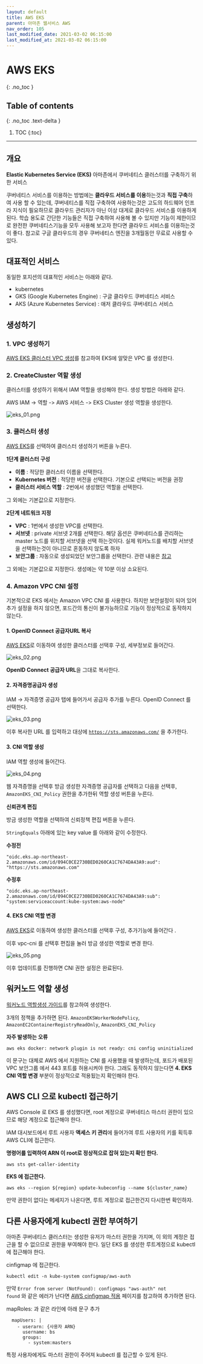 ```yaml
---
layout: default
title: AWS EKS
parent: 아마존 웹서비스 AWS
nav_order: 105
last_modified_date: 2021-03-02 06:15:00
last_modified_at: 2021-03-02 06:15:00
---
```


# AWS EKS
{: .no_toc }

## Table of contents
{: .no_toc .text-delta }

1. TOC
{:toc}

---

## 개요

**Elastic Kubernetes Service (EKS)** 아마존에서 쿠버네티스 클러스터를 구축하기 위한 서비스

쿠버네티스 서비스를 이용하는 방법에는 **클라우드 서비스를 이용**하는것과 **직접 구축**하여 사용 할 수 있는데, 쿠버네티스를 직접 구축하여 사용하는것은 고도의 하드웨어 인프라 지식이 필요하므로 클라우드 관리자가 아닌 이상 대게로 클라우드 서비스를 이용하게 된다. 학습 용도로 간단한 기능들은 직접 구축하여 사용해 볼 수 있지만 기능이 제한이므로 완전한 쿠버네티스기능을 모두 사용해 보고자 한다면 클라우드 서비스를 이용하는것이 좋다. 참고로 구글 클라우드의 경우 쿠버네티스 엔진을 3개월동안 무료로 사용할 수 있다.

## 대표적인 서비스

동일한 포지션의 대표적인 서비스는 아래와 같다.

- kubernetes
- GKS (Google Kubernetes Engine) : 구글 클라우드 쿠버네티스 서비스
- AKS (Azure Kubernetes Service) : 애저 클라우드 쿠버네티스 서비스

## 생성하기

### 1. VPC 생성하기

[AWS EKS 클러스터 VPC 생성](https://docs.aws.amazon.com/ko_kr/eks/latest/userguide/creating-a-vpc.html)를 참고하여 EKS에 알맞은 VPC 를 생성한다.

### 2. CreateCluster 역할 생성

클러스터를 생성하기 위해서 IAM 역할을 생성해야 한다. 생성 방법은 아래와 같다.

AWS IAM -> 역할 -> AWS 서비스 -> EKS Cluster 생성 역할을 생성한다.

![eks_01.png](/meta/docs/aws/eks_01.png)

### 3. 클러스터 생성

[AWS EKS](https://console.aws.amazon.com/eks)를 선택하여 클러스터 생성하기 버튼을 누른다.

**1단계 클러스터 구성**

- **이름** : 적당한 클러스터 이름을 선택한다.
- **Kubernetes 버전** : 적당한 버전을 선택한다. 기본으로 선택되는 버전을 권장
- **클러스터 서비스 역할** : 2번에서 생성했던 역할을 선택한다.

그 외에는 기본값으로 지정한다.

**2단계 네트워크 지정**

- **VPC** : 1번에서 생성한 VPC를 선택한다.
- **서브넷** : private 서브넷 2개를 선택한다. 해당 옵션은 쿠버네티스를 관리하는 master 노드를 위치할 서브넷을 선택 하는것이다. 실제 워커노드를 배치할 서브넷을 선택하는것이 아니므로 혼동하지 않도록 하자
- **보안그룹** : 자동으로 생성되었던 보안그룹을 선택한다. 관련 내용은 [참고](https://docs.aws.amazon.com/eks/latest/userguide/sec-group-reqs.html)

그 외에는 기본값으로 지정한다. 생성에는 약 10분 이상 소요된다.

### 4. Amazon VPC CNI 설정

기본적으로 EKS 에서는 Amazon VPC CNI 를 사용한다. 하지만 보안설정이 되어 있어 추가 설정을 하지 않으면, 포드간의 통신이 불가능하므로 기능이 정상적으로 동작하지 않는다.

#### 1. OpenID Connect 공급자URL 복사

[AWS EKS](https://console.aws.amazon.com/eks)로 이동하여 생성한 클러스터를 선택후 구성, 세부정보로 들어간다.

![eks_02.png](/meta/docs/aws/eks_02.png)

**OpenID Connect 공급자 URL**을 그대로 복사한다.

#### 2. 자격증명공급자 생성

IAM -> 자격증명 공급자 탭에 들어가서 공급자 추가를 누른다. OpenID Connect 를 선택한다.

![eks_03.png](/meta/docs/aws/eks_03.png)

이후 복사한 URL 를 입력하고 대상에 <code>https://sts.amazonaws.com/</code> 을 추가한다.

#### 3. CNI 역할 생성

IAM 역할 생성에 들어간다. 

![eks_04.png](/meta/docs/aws/eks_04.png)

웹 자격증명을 선택후 방금 생성한 자격증명 공급자를 선택하고 다음을 선택후, <code>AmazonEKS_CNI_Policy</code> 권한을 추가한뒤 역할 생성 버튼을 누른다.

**신뢰관계 편집**

방금 생성한 역할을 선택하여 신뢰정책 편집 버튼을 누른다.

<code>StringEquals</code> 아래에 있는 key value 를 아래와 같이 수정한다.

**수정전**
```
"oidc.eks.ap-northeast-2.amazonaws.com/id/094C0CE2730BED0260CA1C7674DA43A9:aud": "https://sts.amazonaws.com"
```

**수정후**
```
"oidc.eks.ap-northeast-2.amazonaws.com/id/094C0CE2730BED0260CA1C7674DA43A9:sub": "system:serviceaccount:kube-system:aws-node"
```

#### 4. EKS CNI 역할 변경

[AWS EKS](https://console.aws.amazon.com/eks)로 이동하여 생성한 클러스터를 선택후 구성, 추가기능에 들어간다 .

이후 vpc-cni 를 선택후 편집을 눌러 방금 생성한 역할로 변경 한다.

![eks_05.png](/meta/docs/aws/eks_04.png)

이후 업데이트를 진행하면 CNI 권한 설정은 완료된다.

## 워커노드 역할 생성

[워커노드 역할생성 가이드](https://docs.aws.amazon.com/eks/latest/userguide/create-node-role.html#create-worker-node-role)를 참고하여 생성한다.

3개의 정책을 추가하면 된다. <code>AmazonEKSWorkerNodePolicy</code>, <code>AmazonEC2ContainerRegistryReadOnly</code>, <code>AmazonEKS_CNI_Policy</code>

**자주 발생하는 오류**
```
aws eks docker: network plugin is not ready: cni config uninitialized
```

이 문구는 대체로 AWS 에서 지원하는 CNI 를 사용했을 때 발생하는데, 포드가 배포된 VPC 보안그룹 에서 443 포트를 허용시켜야 한다. 그래도 동작하지 않는다면 **4. EKS CNI 역할 변경** 부분이 정상적으로 적용됬는지 확인해야 한다.


## AWS CLI 으로 kubectl 접근하기

AWS Console 로 EKS 를 생성했다면, root 계정으로 쿠버네티스 마스터 권한이 있으므로 해당 계정으로 접근해야 한다.

IAM 대시보드에서 루트 사용자 **액세스 키 관리**에 들어가여 루트 사용자의 키를 획득후 AWS CLI에 접근한다.


**명령어를 입력하여 ARN 이 root로 정상적으로 잡혀 있는지 확인 한다.**
```
aws sts get-caller-identity
```

**EKS 에 접근한다.**
```
aws eks --region ${region} update-kubeconfig --name ${cluster_name}
```

만약 권한이 없다는 메세지가 나온다면, 루트 계정으로 접근한건지 다시한번 확인하자.


## 다른 사용자에게 kubectl 권한 부여하기

아마존 쿠버네티스 클러스터는 생성한 유저가 마스터 권한을 가지며, 이 외의 계정은 접근을 할 수 없으므로 권한을 부여해야 한다. 일단 EKS 를 생성한 루트계정으로 kubectl 에 접근해야 한다.

cinfigmap 에 접근한다.
```
kubectl edit -n kube-system configmap/aws-auth
```

만약 <code>Error from server (NotFound): configmaps "aws-auth" not found</code> 와 같은 에러가 난다면 [AWS cinfigmap 적용](https://docs.aws.amazon.com/ko_kr/eks/latest/userguide/add-user-role.html) 페이지를 참고하여 추가하면 된다.


mapRoles: 과 같은 라인에 아래 문구 추가

```
  mapUsers: |
    - userarn: {사용자 ARN}
      username: bs
      groups:
        - system:masters
```

특정 사용자에게도 마스터 권한이 주어져 kubectl 를 접근할 수 있게 된다.
